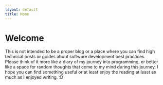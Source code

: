 ```yaml
---
layout: default
title: Home
---
```


# Welcome

This is not intended to be a proper blog or a place where you can find high technical posts or guides about software development best practices. Please think of it more like a diary of my journey into programming, or better like a space for random thoughts that come to my mind during this journey. I hope you can find something useful or at least enjoy the reading at least as much as I enjoyed writing. :D
